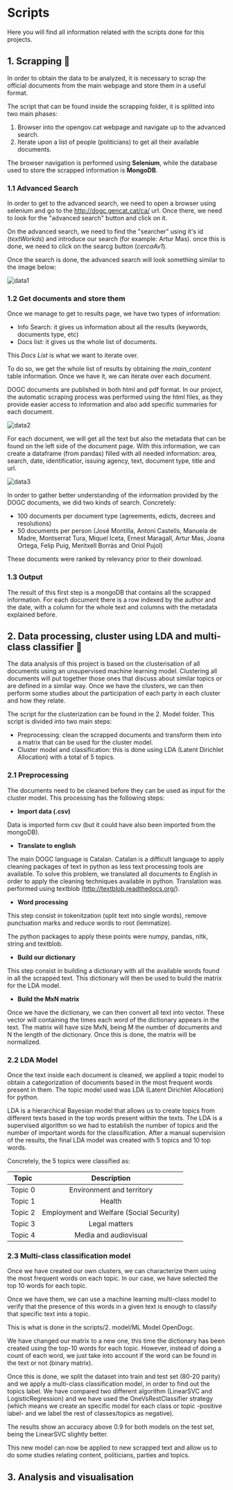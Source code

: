 # Scripts

Here you will find all information related with the scripts done for this projects.

## 1. Scrapping 📑

In order to obtain the data to be analyzed, it is necessary to scrap the official documents from the main webpage and store them in a useful format.

The script that can be found inside the scrapping folder, it is splitted into two main phases:

1. Browser into the opengov.cat webpage and navigate up to the advanced search.
2. Iterate upon a list of people (politicians) to get all their available documents.

The browser navigation is performed using **Selenium**, while the database used to store the scrapped information is **MongoDB**.

### 1.1 Advanced Search

In order to get to the advanced search, we need to open a browser using selenium and go to the http://dogc.gencat.cat/ca/ url. Once there, we need to look for the "advanced search" button and click on it.

On the advanced search, we need to find the "searcher" using it's id (*textWorkds*) and introduce our search (for example: Artur Mas). once this is done, we need to click on the searcg button (*cercaAv1*).

Once the search is done, the advanced search will look something similar to the image below:

![data1](../img/data1.png)

### 1.2 Get documents and store them

Once we manage to get to results page, we have two types of information:
- Info Search: it gives us information about all the results (keywords, documents type, etc)
- Docs list: it gives us the whole list of documents.

This *Docs List* is what we want to iterate over.

To do so, we get the whole list of results by obtaining the *main_content* table information. Once we have it, we can iterate over each document.

DOGC documents are published in both html and pdf format. In our project, the automatic scraping process was performed using the html files, as they provide easier access to information and also add specific summaries for each document.

![data2](../img/data2.png)

For each document, we will get all the text but also the metadata that can be found on the left side of the document page. With this information, we can create a dataframe (from pandas) filled with all needed information: area, search, date, identificatior, issuing agency, text, document type, title and url.

![data3](../img/data3.png)


In order to gather better understanding of the information provided by the DOGC documents, we did two kinds of search. Concretely:

- 100 documents per document type (agreements, edicts, decrees and resolutions)
- 50 documents per person (José Montilla, Antoni Castells, Manuela de Madre, Montserrat Tura, Miquel Iceta, Ernest Maragall, Artur Mas, Joana Ortega, Felip Puig, Meritxell Borràs and Oriol Pujol)

These documents were ranked by relevancy prior to their download.

### 1.3 Output

The result of this first step is a mongoDB that contains all the scrapped information. For each document there is a row indexed by the author and the date, with a column for the whole text and columns with the metadata explained before.


## 2. Data processing, cluster using LDA and multi-class classifier 👥

The data analysis of this project is based on the clusterisation of all documents using an unsupervised machine learning model.
Clustering all documents will put together those ones that discuss about similar topics or are defined in a similar way. Once we have the clusters, we can then perform some studies about the participation of each party in each cluster and how they relate.

The script for the clusterization can be found in the 2. Model folder. This script is divided into two main steps:

- Preprocessing: clean the scrapped documents and transform them into a matrix that can be used for the cluster model.
- Cluster model and classification: this is done using LDA (Latent Dirichlet Allocation) with a total of 5 topics.

### 2.1 Preprocessing

The documents need to be cleaned before they can be used as input for the cluster model.
This processing has the following steps:

- **Import data (.csv)**

Data is imported form csv (but it could have also been imported from the mongoDB).

- **Translate to english**

The main DOGC language is Catalan. Catalan is a difficult language to apply cleaning packages of text in python as less text processing tools are available. To solve this problem, we translated all documents to English in order to apply the cleaning techniques available in python. Translation was performed using textblob (http://textblob.readthedocs.org/).

- **Word processing**

This step consist in tokenitzation (split text into single words), remove punctuation marks and reduce words to root (lemmatize).

The python packages to apply these points were numpy, pandas, nltk, string and textblob.

- **Build our dictionary**

This step consist in building a dictionary with all the available words found in all the scrapped text. This dictionary will then be used to build the matrix for the LDA model.

- **Build the MxN matrix**

Once we have the dictionary, we can then convert all text into vector. These vector will containing the times each word of the dictionary appears in the text.
The matrix will have size MxN, being M the number of documents and N the length of the dictionary.
Once this is done, the matrix will be normalized.


### 2.2 LDA Model

Once the text inside each document is cleaned, we applied a topic model to obtain a categorization of documents based in the most frequent words present in them. The topic model used was LDA (Latent Dirichlet Allocation) for python.

LDA is a hierarchical Bayesian model that allows us to create topics from different texts based in the top words present within the texts.
The LDA is a supervised algorithm so we had to establish the number of topics and the number of important words for the classification. After a manual supervision of the results, the final LDA model was created with 5 topics and 10 top words.

Concretely, the 5 topics were classified as:

| Topic 	| Description 	|
|:----:	|:-------:	|
|   Topic 0   	|  Environment and territory        	|
|   Topic 1   	|  Health       	|
|   Topic 2  	|  Employment and Welfare (Social Security)       	|
|   Topic 3  	|  Legal matters      	|
|   Topic 4  	|   Media and audiovisual      	|



### 2.3 Multi-class classification model

Once we have created our own clusters, we can characterize them using the most frequent words on each topic. In our case, we have selected the top 10 words for each topic.

Once we have them, we can use a machine learning multi-class model to verify that the presence of this words in a given text is enough to classify that specific text into a topic.

This is what is done in the scripts/2. model/ML Model OpenDogc.

We have changed our matrix to a new one, this time the dictionary has been created using the top-10 words for each topic. However, instead of doing a count of each word, we just take into account if the word can be found in the text or not (binary matrix).

Once this is done, we split the dataset into train and test set (80-20 parity) and we apply a multi-class classification model, in order to find out the topics label.
We have compared two different algorithm (LinearSVC and LogisticRegression) and we have used the OneVsRestClassifier strategy (which means we create an specific model for each class or topic -positive label- and we label the rest of classes/topics as negative).

The results show an accuracy above 0.9 for both models on the test set, being the LinearSVC slightly better.

This new model can now be applied to new scrapped text and allow us to do some studies relating content, politicians, parties and topics.

## 3. Analysis and visualisation
